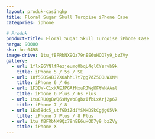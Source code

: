```yaml
---
layout: produk-casinghp
title: Floral Sugar Skull Turqoise iPhone Case
categories: iphone

# Produk
product-title: Floral Sugar Skull Turqoise iPhone Case
harga: 90000
sku: hn-0498
image-drive: 1tu_fBFRbNX9Qz79nEE6uHOD7y9_bzZVy
gallery:
  - url: 1flxE6YNlfRezjeumq0bqL4qlCYsrvb9k
    title: iPhone 5 / 5s / SE
  - url: 18f5G054BJ2XOahhL7t7gg7dZ5QOuWXNM
    title: iPhone 6 / 6s
  - url: 1F3DW-C1xKAEJPGAfMxuRJWgKFtWNAAal
    title: iPhone 6 Plus / 6s Plus
  - url: 1tuCRUQgBWQ6sMyWoEgbzIfbLxArj2p67
    title: iPhone 7 / 8
  - url: 1Ea58dc5_utfGDiZdiYSMHDSkCgjgQ5Vk
    title: iPhone 7 Plus / 8 Plus
  - url: 1tu_fBFRbNX9Qz79nEE6uHOD7y9_bzZVy
    title: iPhone X
---
```

